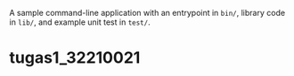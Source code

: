 A sample command-line application with an entrypoint in `bin/`, library code
in `lib/`, and example unit test in `test/`.
# tugas1_32210021
